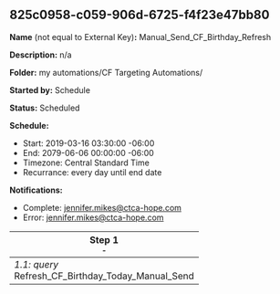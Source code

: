 ## 825c0958-c059-906d-6725-f4f23e47bb80

**Name** (not equal to External Key)**:** Manual_Send_CF_Birthday_Refresh

**Description:** n/a

**Folder:** my automations/CF Targeting Automations/

**Started by:** Schedule

**Status:** Scheduled

**Schedule:**

* Start: 2019-03-16 03:30:00 -06:00
* End: 2079-06-06 00:00:00 -06:00
* Timezone: Central Standard Time
* Recurrance: every day until end date

**Notifications:**

* Complete: jennifer.mikes@ctca-hope.com
* Error: jennifer.mikes@ctca-hope.com

| Step 1<br>_<small>-</small>_ |
| --- |
| _1.1: query_<br>Refresh_CF_Birthday_Today_Manual_Send |
